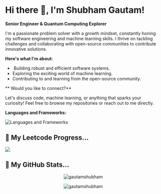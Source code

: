 <h1> Hi there 👋, I'm Shubham Gautam!</h1>

**Senior Engineer & Quantum Computing Explorer**

I'm a passionate problem solver with a growth mindset, constantly honing my software engineering and machine learning skills. I thrive on tackling challenges and collaborating with open-source communities to contribute innovative solutions. 

**Here's what I'm about:**

* ‍ Building robust and efficient software systems.
*  Exploring the exciting world of machine learning.
*  Contributing to and learning from the open-source community.

** Would you like to connect?**

Let's discuss code, machine learning, or anything that sparks your curiosity! Feel free to browse my repositories or reach out to me directly.
 
 **Languages and Frameworks:**
 
<img src="https://skillicons.dev/icons?i=ruby,rails,js,ts,express,nodejs,python,django,fastapi,go,rust,graphql,mongodb,postgresql,redis,kafka,rabbitmq,nginx,docker,kubernetes,aws,tensorflow" alt="Languages and Frameworks"> <be> 

<h2>🤟 My Leetcode Progress... </h2>

 ![](https://leetcard.jacoblin.cool/gautamshubham?ext=heatmap)        

<be> 
<h2>🤟 My GitHub Stats... </h2>

<p align="center"> <img align="center" src="https://github-readme-stats.vercel.app/api?username=ichbingautam&show_icons=true&theme=radical&include_all_commits=true" alt="gautamshubham" /></p>

<p align="center"><img align="center" src="https://github-readme-streak-stats.herokuapp.com/?user=ichbingautam&show_icons=true&theme=tokyonight_duo" alt="gautamshubham" /></p>


